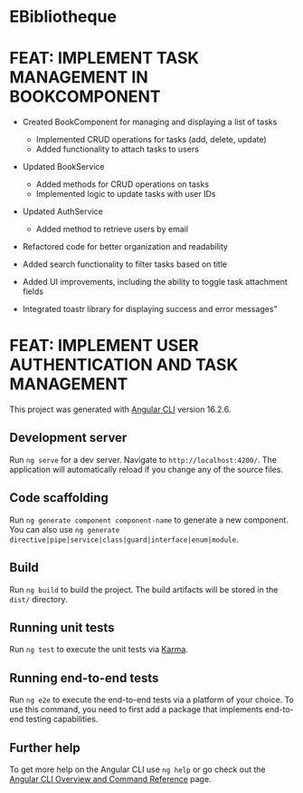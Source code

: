 # EBibliotheque
# FEAT: IMPLEMENT TASK MANAGEMENT IN BOOKCOMPONENT
- Created BookComponent for managing and displaying a list of tasks
  - Implemented CRUD operations for tasks (add, delete, update)
  - Added functionality to attach tasks to users

- Updated BookService
  - Added methods for CRUD operations on tasks
  - Implemented logic to update tasks with user IDs

- Updated AuthService
  - Added method to retrieve users by email

- Refactored code for better organization and readability

- Added search functionality to filter tasks based on title

- Added UI improvements, including the ability to toggle task attachment fields

- Integrated toastr library for displaying success and error messages"

# FEAT: IMPLEMENT USER AUTHENTICATION AND TASK MANAGEMENT




This project was generated with [Angular CLI](https://github.com/angular/angular-cli) version 16.2.6.
## Development server

Run `ng serve` for a dev server. Navigate to `http://localhost:4200/`. The application will automatically reload if you change any of the source files.

## Code scaffolding

Run `ng generate component component-name` to generate a new component. You can also use `ng generate directive|pipe|service|class|guard|interface|enum|module`.

## Build

Run `ng build` to build the project. The build artifacts will be stored in the `dist/` directory.

## Running unit tests

Run `ng test` to execute the unit tests via [Karma](https://karma-runner.github.io).

## Running end-to-end tests

Run `ng e2e` to execute the end-to-end tests via a platform of your choice. To use this command, you need to first add a package that implements end-to-end testing capabilities.

## Further help

To get more help on the Angular CLI use `ng help` or go check out the [Angular CLI Overview and Command Reference](https://angular.io/cli) page.
